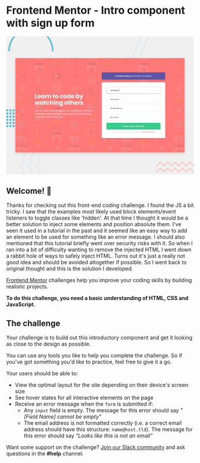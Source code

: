 # Frontend Mentor - Intro component with sign up form

![Design preview for the Intro component with sign up form coding challenge](./design/desktop-preview.jpg)

## Welcome! 👋

Thanks for checking out this front-end coding challenge. I found the JS a bit tricky. I saw that the examples most likely used block elements/event listeners to toggle classes like 'hidden'. At that time I thought it would be a better solution to inject some elements and position absolute them. I've seen it used in a tutorial in the past and it seemed like an easy way to add an element to be used for something like an error message. I should also mentioned that this tutorial briefly went over security risks with it. So when I ran into a bit of difficulty wanting to remove the injected HTML I went down a rabbit hole of ways to safely inject HTML. Turns out it's just a really not good idea and should be avoided altogether if possible. So I went back to original thought and this is the solution I developed. 

[Frontend Mentor](https://www.frontendmentor.io) challenges help you improve your coding skills by building realistic projects.

**To do this challenge, you need a basic understanding of HTML, CSS and JavaScript.**

## The challenge

Your challenge is to build out this introductory component and get it looking as close to the design as possible.

You can use any tools you like to help you complete the challenge. So if you've got something you'd like to practice, feel free to give it a go.

Your users should be able to:

- View the optimal layout for the site depending on their device's screen size
- See hover states for all interactive elements on the page
- Receive an error message when the `form` is submitted if:
  - Any `input` field is empty. The message for this error should say *"[Field Name] cannot be empty"*
  - The email address is not formatted correctly (i.e. a correct email address should have this structure: `name@host.tld`). The message for this error should say *"Looks like this is not an email"*

Want some support on the challenge? [Join our Slack community](https://www.frontendmentor.io/slack) and ask questions in the **#help** channel.
